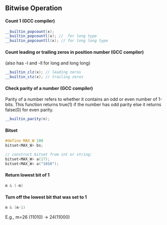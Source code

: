 ## Bitwise Operation


#### Count 1 (GCC compiler)
```c++
__builtin_popcount(x); 
__builtin_popcountl(x); //  for long type
__builtin_popcountll(x); // for long long type
```

#### Count leading or trailing zeros in **position** number (GCC compiler)
(also has -l and -ll for long and long long)
```c++
__builtin_clz(x); // leading zeros
__builtin_ctz(x); // trailing zeros
```

#### Check parity of a number (GCC compiler)
Parity of a number refers to whether it contains an odd or even number of 1-bits.
This function returns true(1) if the number has odd parity else it returns false(0) for even parity.
```c++
__builtin_parity(n);
```

#### Bitset
```c++
#define MAX_W 100
bitset<MAX_W> bs;

// construct bitset from int or string:
bitset<MAX_W> a(17);
bitset<MAX_W> a("1010");
```

#### Return lowest bit of 1
```c++
m & (-m)
```

#### Turn off the lowest bit that was set to 1
```c++
m & (m-1)
```
E.g., m=26 (11010) -> 24(11000)